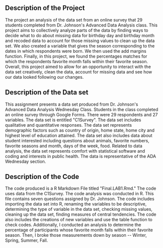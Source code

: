 ## Description of the Project

The project an analysis of the data set from an online survey that 29 students completed from Dr. Johnson's Advanced Data Analysis class. This project aims to collectively analyze parts of the data by finding ways to decide what to do about missing data for birthday day and birthday month and recoded data to account for those missing values to clean up the data set. We also created a variable that gives the season corresponding to the dates in which respondents were born. We then used the add margins function. Finally, in this project, we found the percentages matches for which the respondents favorite month falls within their favorite season. Overall, this project aimed to allow for an opportunity to interact with the data set creatively, clean the data, account for missing data and see how our data looked following our changes.

## Description of the Data set

This assignment presents a data set produced from Dr. Johnson's Advanced Data Analysis Wednesday Class. Students in the class completed an online survey through Google Forms. There were 29 respondents and 27 variables. The data set is entitled "C1Survey". The data set includes qualitative and quantitative responses. The data set represents demographic factors such as country of origin, home state, home city and highest level of education attained. The data set also includes data about student interested including questions about animals, favorite numbers, favorite seasons and month, days of the week, food. Related to data analysis, the data set represents comfort with statistical software and coding and interests in public health. The data is representative of the ADA Wednesday section.

## Description of the Code

The code produced is a R Markdown File titled "Final.LAB1.Rmd." The code uses data from the C1Survey. The code analysis was conducted in R. This file contains seven questions assigned by Dr. Johnson. The code includes importing the data set into R, renaming the variables to be descriptive, determining the type of variable in the data set, checking missing values, cleaning up the data set, finding measures of central tendencies. The code also includes the creations of new variables and use the table function to check codes. Additionally, I conducted an analysis to determine the percentage of participants whose favorite month falls within their favorite season. Then, I broke those measurements down by season -- Winter, Spring, Summer, Fall.
